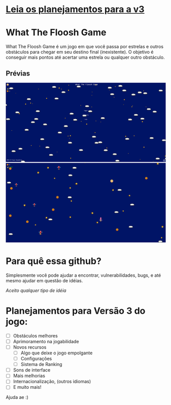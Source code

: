# [Leia os planejamentos para a v3](#planejamentos-para-vers%C3%A3o-3-do-jogo)

# What The Floosh Game
What The Floosh Game é um jogo em que você passa por estrelas e outros obstáculos para chegar em seu destino final (inexistente). O objetivo é conseguir mais pontos até acertar uma estrela ou qualquer outro obstáculo.


## Prévias
![Preview 1](screenshots/preview1.png)
![Preview 2](screenshots/preview2.png)


# Para quê essa github?
Simplesmente você pode ajudar a encontrar, vulnerabilidades, bugs, e até mesmo ajudar em questão de idéias.

*Aceito qualquer tipo de idéia*

# Planejamentos para Versão 3 do jogo:
- [ ] Obstáculos melhores
- [ ] Aprimoramento na jogabilidade
- [ ] Novos recursos
  - [ ] Algo que deixe o jogo empolgante
  - [ ] Configurações
  - [ ] Sistema de Ranking
- [ ] Sons de interface
- [ ] Mais melhorias
- [ ] Internacionalização, (outros idiomas)
- [ ] E muito mais!

Ajuda ae :)
